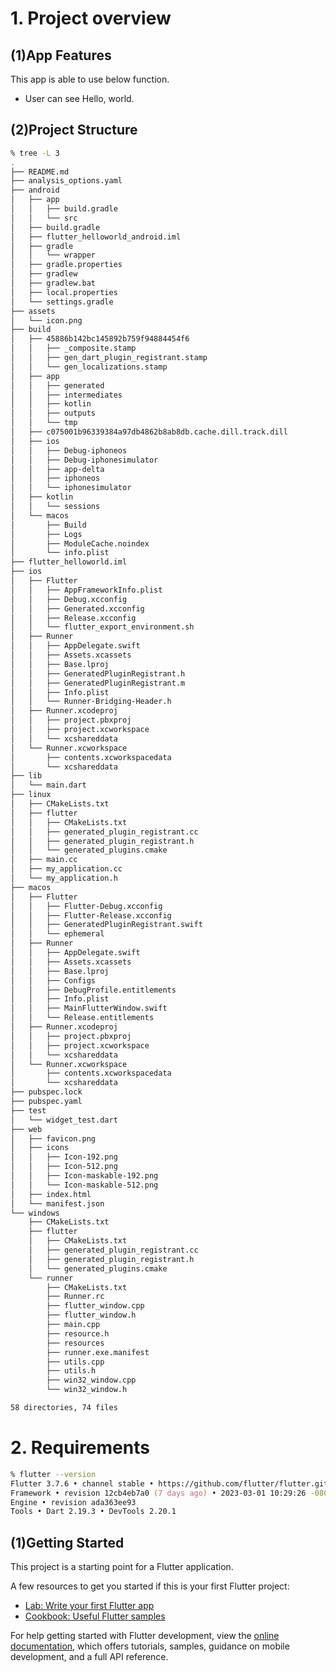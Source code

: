 # 1. Project overview

## (1)App Features

This app is able to use below function.

- User can see Hello, world.

## (2)Project Structure

```zsh
% tree -L 3
.
├── README.md
├── analysis_options.yaml
├── android
│   ├── app
│   │   ├── build.gradle
│   │   └── src
│   ├── build.gradle
│   ├── flutter_helloworld_android.iml
│   ├── gradle
│   │   └── wrapper
│   ├── gradle.properties
│   ├── gradlew
│   ├── gradlew.bat
│   ├── local.properties
│   └── settings.gradle
├── assets
│   └── icon.png
├── build
│   ├── 45886b142bc145892b759f94884454f6
│   │   ├── _composite.stamp
│   │   ├── gen_dart_plugin_registrant.stamp
│   │   └── gen_localizations.stamp
│   ├── app
│   │   ├── generated
│   │   ├── intermediates
│   │   ├── kotlin
│   │   ├── outputs
│   │   └── tmp
│   ├── c075001b96339384a97db4862b8ab8db.cache.dill.track.dill
│   ├── ios
│   │   ├── Debug-iphoneos
│   │   ├── Debug-iphonesimulator
│   │   ├── app-delta
│   │   ├── iphoneos
│   │   └── iphonesimulator
│   ├── kotlin
│   │   └── sessions
│   └── macos
│       ├── Build
│       ├── Logs
│       ├── ModuleCache.noindex
│       └── info.plist
├── flutter_helloworld.iml
├── ios
│   ├── Flutter
│   │   ├── AppFrameworkInfo.plist
│   │   ├── Debug.xcconfig
│   │   ├── Generated.xcconfig
│   │   ├── Release.xcconfig
│   │   └── flutter_export_environment.sh
│   ├── Runner
│   │   ├── AppDelegate.swift
│   │   ├── Assets.xcassets
│   │   ├── Base.lproj
│   │   ├── GeneratedPluginRegistrant.h
│   │   ├── GeneratedPluginRegistrant.m
│   │   ├── Info.plist
│   │   └── Runner-Bridging-Header.h
│   ├── Runner.xcodeproj
│   │   ├── project.pbxproj
│   │   ├── project.xcworkspace
│   │   └── xcshareddata
│   └── Runner.xcworkspace
│       ├── contents.xcworkspacedata
│       └── xcshareddata
├── lib
│   └── main.dart
├── linux
│   ├── CMakeLists.txt
│   ├── flutter
│   │   ├── CMakeLists.txt
│   │   ├── generated_plugin_registrant.cc
│   │   ├── generated_plugin_registrant.h
│   │   └── generated_plugins.cmake
│   ├── main.cc
│   ├── my_application.cc
│   └── my_application.h
├── macos
│   ├── Flutter
│   │   ├── Flutter-Debug.xcconfig
│   │   ├── Flutter-Release.xcconfig
│   │   ├── GeneratedPluginRegistrant.swift
│   │   └── ephemeral
│   ├── Runner
│   │   ├── AppDelegate.swift
│   │   ├── Assets.xcassets
│   │   ├── Base.lproj
│   │   ├── Configs
│   │   ├── DebugProfile.entitlements
│   │   ├── Info.plist
│   │   ├── MainFlutterWindow.swift
│   │   └── Release.entitlements
│   ├── Runner.xcodeproj
│   │   ├── project.pbxproj
│   │   ├── project.xcworkspace
│   │   └── xcshareddata
│   └── Runner.xcworkspace
│       ├── contents.xcworkspacedata
│       └── xcshareddata
├── pubspec.lock
├── pubspec.yaml
├── test
│   └── widget_test.dart
├── web
│   ├── favicon.png
│   ├── icons
│   │   ├── Icon-192.png
│   │   ├── Icon-512.png
│   │   ├── Icon-maskable-192.png
│   │   └── Icon-maskable-512.png
│   ├── index.html
│   └── manifest.json
└── windows
    ├── CMakeLists.txt
    ├── flutter
    │   ├── CMakeLists.txt
    │   ├── generated_plugin_registrant.cc
    │   ├── generated_plugin_registrant.h
    │   └── generated_plugins.cmake
    └── runner
        ├── CMakeLists.txt
        ├── Runner.rc
        ├── flutter_window.cpp
        ├── flutter_window.h
        ├── main.cpp
        ├── resource.h
        ├── resources
        ├── runner.exe.manifest
        ├── utils.cpp
        ├── utils.h
        ├── win32_window.cpp
        └── win32_window.h

58 directories, 74 files
```

# 2. Requirements

```zsh
% flutter --version
Flutter 3.7.6 • channel stable • https://github.com/flutter/flutter.git
Framework • revision 12cb4eb7a0 (7 days ago) • 2023-03-01 10:29:26 -0800
Engine • revision ada363ee93
Tools • Dart 2.19.3 • DevTools 2.20.1
```

## (1)Getting Started

This project is a starting point for a Flutter application.

A few resources to get you started if this is your first Flutter project:

- [Lab: Write your first Flutter app](https://docs.flutter.dev/get-started/codelab)
- [Cookbook: Useful Flutter samples](https://docs.flutter.dev/cookbook)

For help getting started with Flutter development, view the
[online documentation](https://docs.flutter.dev/), which offers tutorials,
samples, guidance on mobile development, and a full API reference.
